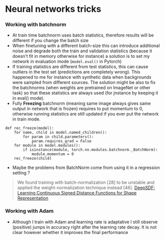 # Neural networks tricks 

### Working with batchnorm

- At train time batchnorm uses batch statistics, therefore results will be different if you change the batch size
- When finetuning with a different batch-size this can introduce additional noise and degrade both the train and validation statistics (because it doesn't fit in memory otherwise for instance) a solution is to set my network in evaluation mode  (`model.eval()` in Pytorch)
- If training statistics are different from test statistics, this can cause outliers in the test set (predictions are completely wrong). This happened to me for instance with synthetic data when backgrounds were sampled from different sources. The solution might be also to fix the batchnorms (when weights are pretrained on ImageNet or other task) so that these statistics are always used (for jnstance by keeping it in eval() mode).
- Fully **Freezing** batchnorm (meaning same image always gives same output in network that is frozen) requires to put momentum to 0, otherwise running statistics are still updated if you ever put the network in train mode.

```
def rec_freeze(model):
    for name, child in model.named_children():
        for param in child.parameters():
            param.requires_grad = False
    for module in model.modules():
        if isinstance(module, torch.nn.modules.batchnorm._BatchNorm):
            module.momentum = 0
    rec_freeze(child)
```

- Maybe the problems from BatchNorm come from using it in a regression setting ? 

> We found training with batch-normalization [28] to be unstable and applied the weight-normalization technique instead [46].  [DeepSDF: Learning Continuous Signed Distance Functions for Shape Representation](https://arxiv.org/pdf/1901.05103.pdf)


### Working with Adam

- Although I train with Adam and learning rate is adaptative I still observe (positive) jumps in accuracy right after the learning rate decay. It is not clear however whether it improves the final performance
